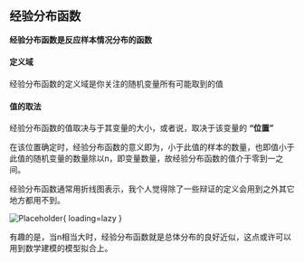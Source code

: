 ## 经验分布函数

**经验分布函数是反应样本情况分布的函数**

#### 定义域

经验分布函数的定义域是你关注的随机变量所有可能取到的值

#### 值的取法

经验分布函数的值取决与于其变量的大小，或者说，取决于该变量的 **“位置”** 

在该位置确定时，经验分布函数的意义即为，小于此值的样本的数量，也即值小于此值的随机变量的数量除以n，即变量数量，故经验分布函数的值介于零到一之间。

经验分布函数通常用折线图表示，我个人觉得除了一些辩证的定义会用到之外其它地方都用不到。

![Placeholder](https://upload.wikimedia.org/wikipedia/commons/1/17/Empirical_CDF.png){ loading=lazy }

有趣的是，当n相当大时，经验分布函数就是总体分布的良好近似，这点或许可以用到数学建模的模型拟合上。



